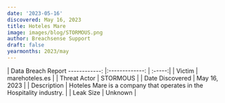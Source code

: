 ```yaml
---
date: '2023-05-16'
discovered: May 16, 2023
title: Hoteles Mare
image: images/blog/STORMOUS.png
author: Breachsense Support
draft: false
yearmonths: 2023/may
---
```



| Data Breach Report
------------:     |:-------------:    | :-----:|
| Victim      | marehoteles.es      | 
| Threat Actor      |  STORMOUS     | 
| Date Discovered      | May 16, 2023      | 
| Description      | Hoteles Mare is a company that operates in the Hospitality industry.      | 
| Leak Size      | Unknown      | 

